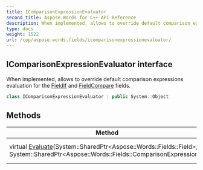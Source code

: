 ```yaml
---
title: IComparisonExpressionEvaluator
second_title: Aspose.Words for C++ API Reference
description: When implemented, allows to override default comparison expressions evaluation for the FieldIf and FieldCompare fields.
type: docs
weight: 1522
url: /cpp/aspose.words.fields/icomparisonexpressionevaluator/
---
```

## IComparisonExpressionEvaluator interface


When implemented, allows to override default comparison expressions evaluation for the [FieldIf](../fieldif/) and [FieldCompare](../fieldcompare/) fields.

```cpp
class IComparisonExpressionEvaluator : public System::Object
```

## Methods

| Method | Description |
| --- | --- |
| virtual [Evaluate](./evaluate/)(System::SharedPtr\<Aspose::Words::Fields::Field\>, System::SharedPtr\<Aspose::Words::Fields::ComparisonExpression\>) | Evaluates comparison expression. |

